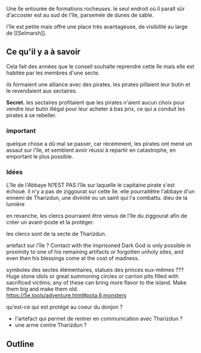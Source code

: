 Une île entourée de formations rocheuses. le seul endroit où il paraît sûr d'accoster est au sud de l'île, parsemée de dunes de sable. 

l'île est petite mais offre une place très avantageuse, de visibilité au large de [[Selmarsh]]. 

## Ce qu'il y a à savoir
Cela fait des années que le conseil souhaite reprendre cette île mais elle est habitée par les membres d'une secte. 

ils formaient une alliance avec des pirates. les pirates pillaient leur butin et le revendaient aux sectaires. 

**Secret.** les sectaires profitaient que les pirates n'aient aucun choix pour vendre leur butin illégal pour leur acheter à bas prix, ce qui a conduit les pirates à se rebeller. 

### important 
quelque chose a dû mal se passer, car récemment, les pirates ont mené un assaut sur l'île, et semblent avoir réussi à repartir en catastrophe, en emportant le plus possible. 

### Idées 
L'île de l'Abbaye N?EST PAS l'île sur laquelle le capitaine pirate s'est échoué. il n'y a pas de ziggourat sur cette île. 
elle pourraitêtre l'abbaye d'un ennemi de Tharizdun, une divinité ou un saint qui l'a combattu. dieu de la lumière

en revanche, les clercs pourraient être venus de l'île du ziggourat afin de créer un avant-poste et la protéger. 

les clercs sont de la secte de Tharizdun. 

artefact sur l'île ?
Contact with the imprisoned Dark God is only possible in proximity to one of his remaining artifacts or forgotten unholy sites, and even then his blessings come at the cost of madness.

symboles des sectes élémentaires, statues des princes eux-mêmes ???
Huge stone idols or great summoning circles or carrion pits filled with sacrificed victims; any of these can bring more flavor to the island. Make them big and make them old.
https://5e.tools/adventure.html#pota,6,monsters

qu'est-ce qui est protégé au coeur du donjon ?
- l'artefact qui permet de rentrer en communication avec Tharizdun ?
- une arme contre Tharizdun ?
## Outline 

